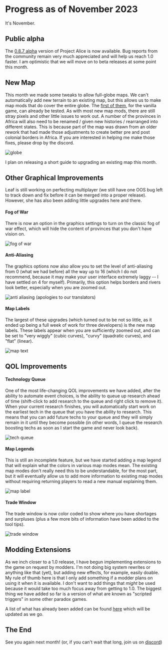 # Progress as of November 2023

It's November.

## Public alpha

The [0.8.7 alpha](https://github.com/Nivaturimika/Katerina-Engine/releases/download/v0.8.7%CE%B1/0.8.7-ALPHA.zip) version of Project Alice is now available. Bug reports from the community remain very much appreciated and will help us reach 1.0 faster. I am optimistic that we will move on to beta releases at some point this month.

## New Map

This month we made some tweaks to allow full-globe maps. We can't automatically add new terrain to an existing map, but this allows us to make map mods that do cover the entire globe. The [first of them](https://github.com/Nivaturimika/Katerina-Engine/blob/main/openv2%20map%20mod/OpenV2Map.zip), for the vanilla game, can already be tested. As with most new map mods, there are still stray pixels and other little issues to work out. A number of the provinces in Africa will also need to be renamed / given new histories / rearranged into different states. This is because part of the map was drawn from an older rework that had made those adjustments to create better pre and post colonial borders in Africa. If you are interested in helping me make those fixes, please drop by the discord.

![globe](./images/globe.png)

I plan on releasing a short guide to upgrading an existing map this month.

## Other Graphical Improvements

Leaf is still working on perfecting multiplayer (we still have one OOS bug left to track down and fix before it can be merged into a proper release). However, she has also been adding little upgrades here and there.

#### Fog of War

There is now an option in the graphics settings to turn on the classic fog of war effect, which will hide the content of provinces that you don't have vision on.

![fog of war](./images/fow.png)

#### Anti-Aliasing

The graphics options now also allow you to set the level of anti-aliasing from 0 (what we had before) all the way up to 16 (which I do not recommend, because it may make your user interface extremely laggy -- I have settled on 4 for myself). Primarily, this option helps borders and rivers look better, especially when you are zoomed out.

![anti aliasing](./images/aa.png)
(apologies to our translators)

#### Map Labels

The largest of these upgrades (which turned out to be not so little, as it ended up being a full week of work for three developers) is the new map labels. These labels appear when you are sufficiently zoomed out, and can be set to "very wiggly" (cubic curves), "curvy" (quadratic curves), and "flat" (linear).

![map text](./images/text.png)

## QOL Improvements

#### Technology Queue

One of the most life-changing QOL improvements we have added, after the ability to automate event choices, is the ability to queue up research ahead of time (shift-click to add research to the queue and right click to remove it). When your current research finishes, you will automatically start work on the earliest tech in the queue that you have the ability to research. This means that you can add future techs to your queue and they will simply remain in it until they become possible (in other words, I queue the research boosting techs as soon as I start the game and never look back).

![tech queue](./images/queue.png)

#### Map Legends

This is still an incomplete feature, but we have started adding a map legend that will explain what the colors in various map modes mean. The existing map modes don't really need this to be understandable, for the most part, but it will eventually allow us to add more information to existing map modes without requiring returning players to read a new manual explaining them.

![map label](./images/label.png)

#### Trade Window

The trade window is now color coded to show where you have shortages and surpluses (plus a few more bits of information have been added to the tool tips).

![trade window](./images/trade.png)

## Modding Extensions

As we inch closer to a 1.0 release, I have begun implementing extensions to the game on request by modders. I'm not doing big system rewrites or anything like that (yet), but adding new effects, for example, easily doable. My rule of thumb here is that I only add something if a modder plans on using it when it is available. I don't want to add things that *might* be used because it would take too much focus away from getting to 1.0. The biggest thing we have added so far is a version of what are known as "scripted triggers" in some other paradox games.

A list of what has already been added can be found [here](https://github.com/Nivaturimika/Katerina-Engine/blob/main/docs/extensions.md) which will be updated as we go.

## The End

See you again next month! (or, if you can't wait that long, join us on [discord](https://discord.gg/QUJExr4mRn))
